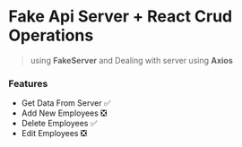 # Fake Api Server + React Crud Operations

> using **FakeServer** and Dealing with server using **Axios**

### Features
- Get Data From Server ✅
- Add New Employees ❎
- Delete Employees ✅
- Edit Employees ❎

